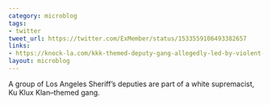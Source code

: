 ```yaml
---
category: microblog
tags:
- twitter
tweet_url: https://twitter.com/ExMember/status/1533559106493382657
links:
- https://knock-la.com/kkk-themed-deputy-gang-allegedly-led-by-violent-lasd-deputy/
layout: microblog
---
```

A group of Los Angeles Sheriff’s deputies are part of a white supremacist, Ku Klux Klan–themed gang.
